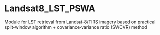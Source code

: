 # Landsat8_LST_PSWA
Module for LST retrieval from Landsat-8/TIRS imagery based on practical split-window algorithm + covariance-variance ratio (SWCVR) method
